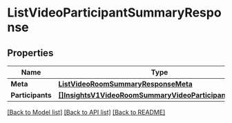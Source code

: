 # ListVideoParticipantSummaryResponse

## Properties

Name | Type | Description | Notes
------------ | ------------- | ------------- | -------------
**Meta** | [**ListVideoRoomSummaryResponseMeta**](ListVideoRoomSummaryResponseMeta.md) |  |[optional] 
**Participants** | [**[]InsightsV1VideoRoomSummaryVideoParticipantSummary**](InsightsV1VideoRoomSummaryVideoParticipantSummary.md) |  |[optional] 

[[Back to Model list]](../README.md#documentation-for-models) [[Back to API list]](../README.md#documentation-for-api-endpoints) [[Back to README]](../README.md)


